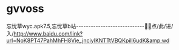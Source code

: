 # gvvoss
忘忧草wyc.apk7.5,忘忧草b站----------------------------🎅🎅点/此/进/入/http://www.baidu.com/link?url=NoK8PT47PahMhFH8Vie_jnciyIKNTTtVBQKpill6udK&amp;wd
